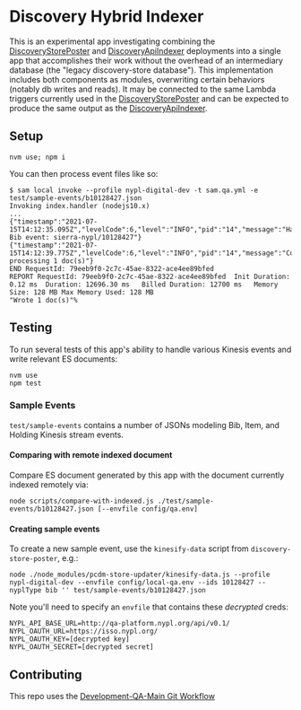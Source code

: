 # Discovery Hybrid Indexer

This is an experimental app investigating combining the [DiscoveryStorePoster](https://github.com/NYPL-discovery/discovery-store-poster) and [DiscoveryApiIndexer](https://github.com/NYPL-discovery/discovery-api-indexer) deployments into a single app that accomplishes their work without the overhead of an intermediary database (the "legacy discovery-store database"). This implementation includes both components as modules, overwriting certain behaviors (notably db writes and reads). It may be connected to the same Lambda triggers currently used in the [DiscoveryStorePoster](https://github.com/NYPL-discovery/discovery-store-poster) and can be expected to produce the same output as the [DiscoveryApiIndexer](https://github.com/NYPL-discovery/discovery-api-indexer).

## Setup

```
nvm use; npm i
```

You can then process event files like so:

```
$ sam local invoke --profile nypl-digital-dev -t sam.qa.yml -e test/sample-events/b10128427.json
Invoking index.handler (nodejs10.x)
...
{"timestamp":"2021-07-15T14:12:35.095Z","levelCode":6,"level":"INFO","pid":"14","message":"Handling Bib event: sierra-nypl/10128427"}
{"timestamp":"2021-07-15T14:12:39.775Z","levelCode":6,"level":"INFO","pid":"14","message":"Completed processing 1 doc(s)"}
END RequestId: 79eeb9f0-2c7c-45ae-8322-ace4ee89bfed
REPORT RequestId: 79eeb9f0-2c7c-45ae-8322-ace4ee89bfed	Init Duration: 0.12 ms	Duration: 12696.30 ms	Billed Duration: 12700 ms	Memory Size: 128 MB	Max Memory Used: 128 MB
"Wrote 1 doc(s)"%
```

## Testing

To run several tests of this app's ability to handle various Kinesis events and write relevant ES documents:

```
nvm use
npm test
```

### Sample Events

`test/sample-events` contains a number of JSONs modeling Bib, Item, and Holding Kinesis stream events.

#### Comparing with remote indexed document

Compare ES document generated by this app with the document currently indexed remotely via:
```
node scripts/compare-with-indexed.js ./test/sample-events/b10128427.json [--envfile config/qa.env]
```

#### Creating sample events
To create a new sample event, use the `kinesify-data` script from `discovery-store-poster`, e.g.:

```
node ./node_modules/pcdm-store-updater/kinesify-data.js --profile nypl-digital-dev --envfile config/local-qa.env --ids 10128427 --nyplType bib '' test/sample-events/b10128427.json
```

Note you'll need to specify an `envfile` that contains these *decrypted* creds:
```
NYPL_API_BASE_URL=http://qa-platform.nypl.org/api/v0.1/
NYPL_OAUTH_URL=https://isso.nypl.org/
NYPL_OAUTH_KEY=[decrypted key]
NYPL_OAUTH_SECRET=[decrypted secret]
```

## Contributing

This repo uses the [Development-QA-Main Git Workflow](https://github.com/NYPL/engineering-general/blob/master/standards/git-workflow.md#development-qa-main)


